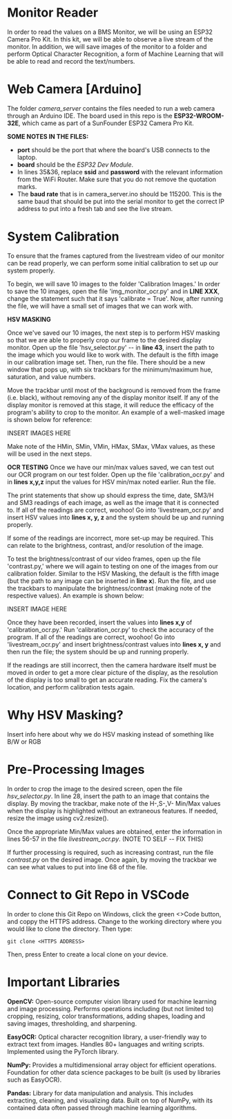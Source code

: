 # Monitor Reader
In order to read the values on a BMS Monitor, we will be using an ESP32 Camera Pro Kit. In this kit, we will be able to observe a live stream of the monitor. In addition, we will save images of the monitor to a folder and perform Optical Character Recognition, a form of Machine Learning that will be able to read and record the text/numbers. 

# Web Camera [Arduino]
The folder _camera_server_ contains the files needed to run a web camera through an Arduino IDE. The board used in this repo is the **ESP32-WROOM-32E**, which came as part of a SunFounder ESP32 Camera Pro Kit. 

**SOME NOTES IN THE FILES:**
- **port** should be the port that where the board's USB connects to the laptop.
- **board** should be the _ESP32 Dev Module_. 
- In lines 35&36, replace **ssid** and **password** with the relevant information from the WiFi Router. Make sure that you do not remove the quotation marks.
- The **baud rate** that is in camera_server.ino should be 115200. This is the same baud that should be put into the serial monitor to get the correct IP address to put into a fresh tab and see the live stream.

# System Calibration
To ensure that the frames captured from the livestream video of our monitor can be read properly, we can perform some initial calibration to set up our system properly. 

To begin, we will save 10 images to the folder 'Calibration Images.' In order to save the 10 images, open the file 'img_monitor_ocr.py' and in **LINE XXX**, change the statement such that it says 'calibrate = True'. Now, after running the file, we will have a small set of images that we can work with.

**HSV MASKING**

Once we've saved our 10 images, the next step is to perform HSV masking so that we are able to properly crop our frame to the desired display monitor. Open up the file 'hsv_selector.py' -- in **line 43**, insert the path to the image which you would like to work with. The default is the fifth image in our calibration image set. Then, run the file. There should be a new window that pops up, with six trackbars for the minimum/maximum hue, saturation, and value numbers. 

Move the trackbar until most of the background is removed from the frame (i.e. black), without removing any of the display monitor itself. If any of the display monitor is removed at this stage, it will reduce the efficacy of the program's ability to crop to the monitor. An example of a well-masked image is shown below for reference:

INSERT IMAGES HERE

Make note of the HMin, SMin, VMin, HMax, SMax, VMax values, as these will be used in the next steps. 

**OCR TESTING**
Once we have our min/max values saved, we can test out our OCR program on our test folder. Open up the file 'calibration_ocr.py' and in **lines x,y,z** input the values for HSV min/max noted earlier. Run the file. 

The print statements that show up should express the time, date, SM3/H and SM3 readings of each image, as well as the image that it is connected to. If all of the readings are correct, woohoo! Go into 'livestream_ocr.py' and insert HSV values into **lines x, y, z** and the system should be up and running properly. 

If some of the readings are incorrect, more set-up may be required. This can relate to the brightness, contrast, and/or resolution of the image. 

To test the brightness/contrast of our video frames, open up the file 'contrast.py,' where we will again to testing on one of the images from our calibration folder. Similar to the HSV Masking, the default is the fifth image (but the path to any image can be inserted in **line x**). Run the file, and use the trackbars to manipulate the brightness/contrast (making note of the respective values). An example is shown below:

INSERT IMAGE HERE

Once they have been recorded, insert the values into **lines x,y** of 'calibration_ocr.py.' Run 'calibration_ocr.py' to check the accuracy of the program. If all of the readings are correct, woohoo! Go into 'livestream_ocr.py' and insert brightness/contrast values into **lines x, y** and then run the file; the system should be up and running properly. 

If the readings are still incorrect, then the camera hardware itself must be moved in order to get a more clear picture of the display, as the resolution of the display is too small to get an accurate reading. Fix the camera's location, and perform calibration tests again. 

# Why HSV Masking? 
Insert info here about why we do HSV masking instead of something like B/W or RGB

# Pre-Processing Images
In order to crop the image to the desired screen, open the file _hsv_selector.py_. In line 28, insert the path to an image that contains the display. By moving the trackbar, make note of the H-,S-,V- Min/Max values when the display is highlighted without an extraneous features. If needed, resize the image using cv2.resize(). 

Once the appropriate Min/Max values are obtained, enter the information in lines 56-57 in the file _livestream_ocr.py_. (NOTE TO SELF -- FIX THIS)

If further processing is required, such as increasing contrast, run the file _contrast.py_ on the desired image. Once again, by moving the trackbar we can see what values to put into line 68 of the file.

# Connect to Git Repo in VSCode
In order to clone this Git Repo on Windows, click the green <>Code button, and coppy the HTTPS address. Change to the working directory where you would like to clone the directory. Then type:

	git clone <HTTPS ADDRESS>

Then, press Enter to create a local clone on your device. 

# Important Libraries
**OpenCV:** Open-source computer vision library used for machine learning and image processing. Performs operations including (but not limited to) cropping, resizing, color transformations, adding shapes, loading and saving images, thresholding, and sharpening. 

**EasyOCR:** Optical character recognition library, a user-friendly way to extract text from images. Handles 80+ languages and writing scripts. Implemented using the PyTorch library. 

**NumPy:** Provides a multidimensional array object for efficient operations. Foundation for other data science packages to be built (is used by libraries such as EasyOCR). 

**Pandas:** Library for data manipulation and analysis. This includes extracting, cleaning, and visualizing data. Built on top of NumPy, with its contained data often passed through machine learning algorithms. 
